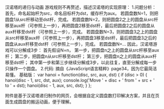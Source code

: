 汉诺塔的递归与动画
游戏规则不再赘述，描述汉诺塔的实现原理：
1.问题分析：
首先，命名起始杆为src，命名目标杆为dst，缓存杆为aux。
若圆盘数N=1，则把圆盘1从src杆移动至dst杆，完成。
若圆盘数N=2，则把圆盘2之上的圆盘从src杆移至aux杆（可参照上一步），再把圆盘2移至dst杆，最后把圆盘2之后的圆盘从aux杆移至dst杆（可参照上一步），完成。
若圆盘数N=3，则把圆盘3之上的圆盘从src杆移至aux杆（可参照上一步），再把圆盘3移至dst杆，最后把圆盘3之后的圆盘从aux杆移至dst杆（可参照上一步），完成。
若圆盘数N=...
因此，汉诺塔游戏可以分解成3步：
首先假设N=n，
第一步，把圆盘n之上的圆盘从src杆移至aux杆；
第二步，把圆盘n从src杆移至dst杆；
第三步，把圆盘n之上的圆盘从aux杆移至dst杆；
其中第一步和第三步继续分解成3步，以此往复，直至分解成每一步只操作一个圆盘。
2.代码:
摘自《JavaScript语言精粹》page34，因为它最简洁易懂。
基础版：
var hanoi = function(disc, src, aux, dst) {
  if (disc > 0) {
    hanoi(disc - 1, src, dst, aux);
    console.log('Move ' + disc + ' from ' + src + ' to ' + dst);
    hanoi(disc - 1, aux, src, dst);
  }
};

附件是基于汉诺塔递归制作的网页，会根据自定义圆盘数打印解决方案，并且在页面生成圆盘的搬运动画，便于理解。
